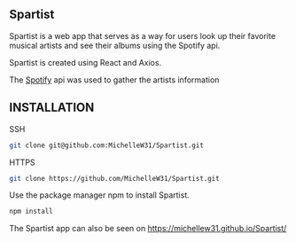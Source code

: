 ## Spartist

Spartist is a web app that serves as a way for users look up their favorite musical artists and see their albums using the Spotify api.

Spartist is created using React and Axios.

The [Spotify](https://developer.spotify.com/documentation/web-api/) api was used to gather the artists information

## INSTALLATION

SSH

```bash
git clone git@github.com:MichelleW31/Spartist.git
```

HTTPS

```bash
git clone https://github.com/MichelleW31/Spartist.git
```

Use the package manager npm to install Spartist.

```bash
npm install
```

The Spartist app can also be seen on https://michellew31.github.io/Spartist/
